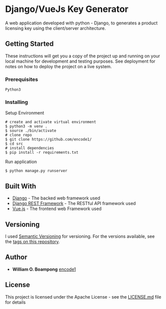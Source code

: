 # Django/VueJs Key Generator

A web application developed with python - Django, to generates a product licensing key using the client/server architecture.

## Getting Started

These instructions will get you a copy of the project up and running on your local machine for development and testing purposes. See deployment for notes on how to deploy the project on a live system.

### Prerequisites



```
Python3

```

### Installing

Setup Environment 

```
# create and activate virtual environment
$ python3 -m venv .
$ source ./bin/activate
# clone repo
$ git clone https://github.com/encode1/
$ cd src
# install dependencies
$ pip install -r requirements.txt
```

Run application

```
$ python manage.py runserver
```


## Built With

* [Django](https://docs.djangoproject.com/en/3.0/) - The backed web framework used
* [Django REST Framework](https://www.django-rest-framework.org/tutorial/quickstart/) - The RESTful API framework used
* [Vue.js](https://vuejs.org/v2/guide) - The frontend web Framework used


## Versioning

I used [Semantic Versioning](https://semver.org/spec/v2.0.0.html) for versioning. For the versions available, see the [tags on this repository](https://github.com/your/project/tags). 

## Author

* **William O. Boampong** [encode1](https://github.com/encode1)

## License

This project is licensed under the Apache License - see the [LICENSE.md](LICENSE.md) file for details

